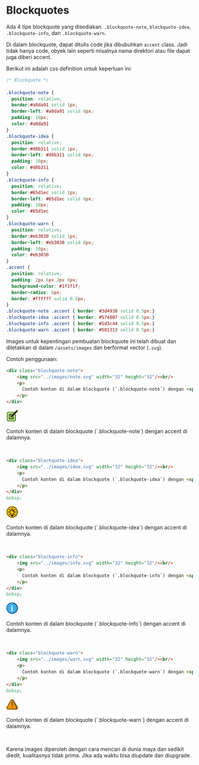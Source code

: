 <link href="../styles/markdown.css" rel="stylesheet"></link>

# Blockquotes

Ada 4 tipe blockquote yang disediakan. `.blockquote-note`, `blockquote-idea`, `.blockquote-info`, dan `.blockquote-warn`.

Di dalam blockquote, dapat ditulis code jika dibubuhkan `accent` class. Jadi tidak hanya code, obyek lain seperti misalnya nama direktori atau file dapat juga diberi accent.

Berikut ini adalah css definition untuk keperluan ini:

```css
/* Blockquote */

.blockquote-note {
  position: relative;
  border:#a8da91 solid 1px;
  border-left: #a8da91 solid 6px;
  padding: 10px;
  color: #a8da91
}
.blockquote-idea {
  position: relative;
  border:#d8b311 solid 1px;
  border-left: #d8b311 solid 6px;
  padding: 10px;
  color: #d8b311
}
.blockquote-info {
  position: relative;
  border:#65d1ec solid 1px;
  border-left: #65d1ec solid 6px;
  padding: 10px;
  color: #65d1ec
}
.blockquote-warn {
  position: relative;
  border:#eb3030 solid 1px;
  border-left: #eb3030 solid 6px;
  padding: 10px;
  color: #eb3030
}
.accent {
  position: relative;
  padding: 2px 6px 2px 6px;
  background-color: #1f1f1f;
  border-radius: 6px;
  border: #ffffff solid 0.5px;
}
.blockquote-note .accent { border: #3d4938 solid 0.5px;}
.blockquote-idea .accent { border: #574807 solid 0.5px;}
.blockquote-info .accent { border: #1d3c44 solid 0.5px;}
.blockquote-warn .accent { border: #581313 solid 0.5px;}
```

Images untuk kepentingan pembuatan blockquote ini telah dibuat dan diletakkan di dalam `/assets/images` dan berformat vector (`.svg`).

Contoh penggunaan:

```html
<div class="blockquote-note">
    <img src="../images/note.svg" width="32" height="32"/><br/>
    <p>
      Contoh konten di dalam blockquote (`.blockquote-note`) dengan <span class="accent">accent</span> di dalamnya.
    </p>
</div>
```

<div class="blockquote-note">
    <img src="../images/note.svg" width="32" height="32"/><br/>
    <p>
      Contoh konten di dalam blockquote (`.blockquote-note`) dengan <span class="accent">accent</span> di dalamnya.
    </p>
</div>
&nbsp;  

```html
<div class="blockquote-idea">
    <img src="../images/idea.svg" width="32" height="32"/><br/>
    <p>
      Contoh konten di dalam blockquote (`.blockquote-idea`) dengan <span class="accent">accent</span> di dalamnya.
    </p>
</div>
&nbsp;  
```

<div class="blockquote-idea">
    <img src="../images/idea.svg" width="32" height="32"/><br/>
    <p>
      Contoh konten di dalam blockquote (`.blockquote-idea`) dengan <span class="accent">accent</span> di dalamnya.
    </p>
</div>
&nbsp;  

```html
<div class="blockquote-info">
    <img src="../images/info.svg" width="32" height="32"/><br/>
    <p>
      Contoh konten di dalam blockquote (`.blockquote-info`) dengan <span class="accent">accent</span> di dalamnya.
    </p>
</div>
&nbsp;  
```

<div class="blockquote-info">
    <img src="../images/info.svg" width="32" height="32"/><br/>
    <p>
      Contoh konten di dalam blockquote (`.blockquote-info`) dengan <span class="accent">accent</span> di dalamnya.
    </p>
</div>
&nbsp;  

```html
<div class="blockquote-warn">
    <img src="../images/warn.svg" width="32" height="32"/><br/>
    <p>
      Contoh konten di dalam blockquote (`.blockquote-warn`) dengan <span class="accent">accent</span> di dalamnya.
    </p>
</div>
&nbsp;  
```

<div class="blockquote-warn">
    <img src="../images/warn.svg" width="32" height="32"/><br/>
    <p>
      Contoh konten di dalam blockquote (`.blockquote-warn`) dengan <span class="accent">accent</span> di dalamnya.
    </p>
</div>
&nbsp;  

Karena images diperoleh dengan cara mencari di dunia maya dan sedikit diedit, kualitasnya tidak prima. Jika ada waktu bisa diupdate dan diupgrade.

